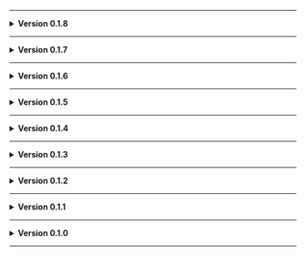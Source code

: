 
---

**<details><summary>Version 0.1.8</summary>**

 - Added moon video.
 - Changed box mesh.
 - Tweaked one fire exit building.
 - Tweaked dock.
 - Added Giant Sapsucker spawn.
 
 </details>

---

**<details><summary>Version 0.1.7</summary>**

 - Icon updated.
 
 </details>

---

**<details><summary>Version 0.1.6</summary>**

 - Readme pics.
 
 </details>

---

**<details><summary>Version 0.1.5</summary>**

 - Removed an object I was using for a position reference. Oops.
 
 </details>

---

**<details><summary>Version 0.1.4</summary>**

 - Dock more cruiser accessible.
 
 </details>

---

**<details><summary>Version 0.1.3</summary>**

 - Flattened underside of river to allow better compatability with [Biodiversity](https://thunderstore.io/c/lethal-company/p/super_fucking_cool_and_badass_team/Biodiversity/). (Thanks for helping me figure out how to do that)
 
 </details>

---

**<details><summary>Version 0.1.2</summary>**

 - Update to README.
 - Added Moon_Day_Speed_Multiplier_Patcher and AutoScroll as dependencies.
 - Converted terrain to mesh to fix graphical issues (Thanks Voxx!)
 
 </details>

---

**<details><summary>Version 0.1.1</summary>**

 - Added JLL as a dependeny.
 
 </details>

---

**<details><summary>Version 0.1.0</summary>**

 - Initial standalone upload.
 
 </details>
 
---
